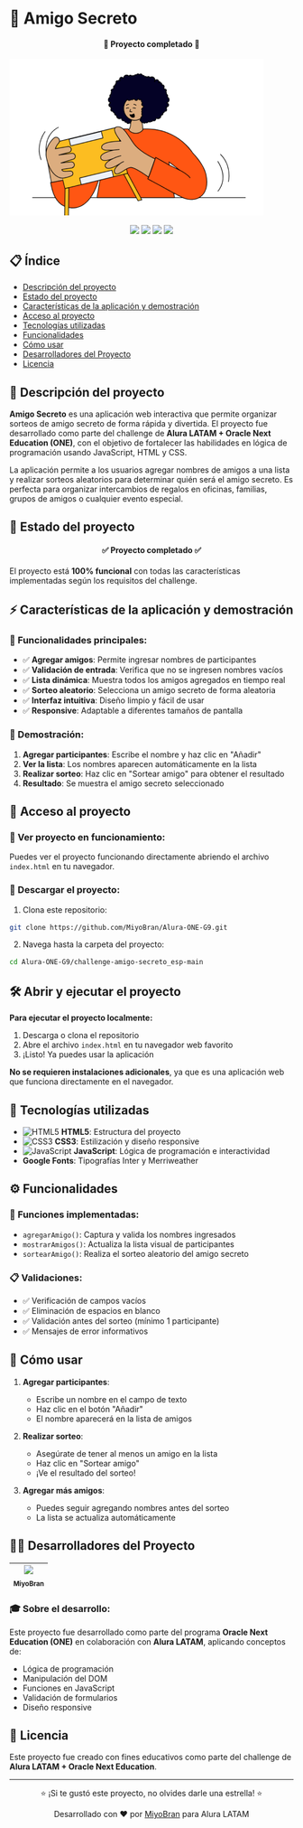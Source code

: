 # 🎉 Amigo Secreto

<h4 align="center">
🚀 Proyecto completado 🚀
</h4>

![Amigo Secreto](assets/amigo-secreto.png)

<p align="center">
<img src="https://img.shields.io/badge/STATUS-COMPLETADO-green">
<img src="https://img.shields.io/badge/HTML-5-orange">
<img src="https://img.shields.io/badge/CSS-3-blue">
<img src="https://img.shields.io/badge/JavaScript-ES6-yellow">
</p>

## 📋 Índice

* [Descripción del proyecto](#descripción-del-proyecto)
* [Estado del proyecto](#Estado-del-proyecto)
* [Características de la aplicación y demostración](#Características-de-la-aplicación-y-demostración)
* [Acceso al proyecto](#acceso-al-proyecto)
* [Tecnologías utilizadas](#tecnologías-utilizadas)
* [Funcionalidades](#funcionalidades)
* [Cómo usar](#cómo-usar)
* [Desarrolladores del Proyecto](#desarrolladores-del-proyecto)
* [Licencia](#licencia)

## 📖 Descripción del proyecto

**Amigo Secreto** es una aplicación web interactiva que permite organizar sorteos de amigo secreto de forma rápida y divertida. El proyecto fue desarrollado como parte del challenge de **Alura LATAM + Oracle Next Education (ONE)**, con el objetivo de fortalecer las habilidades en lógica de programación usando JavaScript, HTML y CSS.

La aplicación permite a los usuarios agregar nombres de amigos a una lista y realizar sorteos aleatorios para determinar quién será el amigo secreto. Es perfecta para organizar intercambios de regalos en oficinas, familias, grupos de amigos o cualquier evento especial.

## 🚀 Estado del proyecto

<h4 align="center">
✅ Proyecto completado ✅
</h4>

El proyecto está **100% funcional** con todas las características implementadas según los requisitos del challenge.

## ⚡ Características de la aplicación y demostración

### 🎯 Funcionalidades principales:

- ✅ **Agregar amigos**: Permite ingresar nombres de participantes
- ✅ **Validación de entrada**: Verifica que no se ingresen nombres vacíos
- ✅ **Lista dinámica**: Muestra todos los amigos agregados en tiempo real
- ✅ **Sorteo aleatorio**: Selecciona un amigo secreto de forma aleatoria
- ✅ **Interfaz intuitiva**: Diseño limpio y fácil de usar
- ✅ **Responsive**: Adaptable a diferentes tamaños de pantalla

### 🎪 Demostración:

1. **Agregar participantes**: Escribe el nombre y haz clic en "Añadir"
2. **Ver la lista**: Los nombres aparecen automáticamente en la lista
3. **Realizar sorteo**: Haz clic en "Sortear amigo" para obtener el resultado
4. **Resultado**: Se muestra el amigo secreto seleccionado

## 📁 Acceso al proyecto

### 🔗 Ver proyecto en funcionamiento:
Puedes ver el proyecto funcionando directamente abriendo el archivo `index.html` en tu navegador.

### 💾 Descargar el proyecto:
1. Clona este repositorio:
```bash
git clone https://github.com/MiyoBran/Alura-ONE-G9.git
```
2. Navega hasta la carpeta del proyecto:
```bash
cd Alura-ONE-G9/challenge-amigo-secreto_esp-main
```

## 🛠️ Abrir y ejecutar el proyecto

**Para ejecutar el proyecto localmente:**

1. Descarga o clona el repositorio
2. Abre el archivo `index.html` en tu navegador web favorito
3. ¡Listo! Ya puedes usar la aplicación

**No se requieren instalaciones adicionales**, ya que es una aplicación web que funciona directamente en el navegador.

## 🚀 Tecnologías utilizadas

- ![HTML5](https://img.shields.io/badge/HTML5-E34F26?style=flat&logo=html5&logoColor=white) **HTML5**: Estructura del proyecto
- ![CSS3](https://img.shields.io/badge/CSS3-1572B6?style=flat&logo=css3&logoColor=white) **CSS3**: Estilización y diseño responsive
- ![JavaScript](https://img.shields.io/badge/JavaScript-F7DF1E?style=flat&logo=javascript&logoColor=black) **JavaScript**: Lógica de programación e interactividad
- **Google Fonts**: Tipografías Inter y Merriweather

## ⚙️ Funcionalidades

### 🔧 Funciones implementadas:

- `agregarAmigo()`: Captura y valida los nombres ingresados
- `mostrarAmigos()`: Actualiza la lista visual de participantes
- `sortearAmigo()`: Realiza el sorteo aleatorio del amigo secreto

### 📋 Validaciones:

- ✅ Verificación de campos vacíos
- ✅ Eliminación de espacios en blanco
- ✅ Validación antes del sorteo (mínimo 1 participante)
- ✅ Mensajes de error informativos

## 🎯 Cómo usar

1. **Agregar participantes**:
   - Escribe un nombre en el campo de texto
   - Haz clic en el botón "Añadir"
   - El nombre aparecerá en la lista de amigos

2. **Realizar sorteo**:
   - Asegúrate de tener al menos un amigo en la lista
   - Haz clic en "Sortear amigo"
   - ¡Ve el resultado del sorteo!

3. **Agregar más amigos**:
   - Puedes seguir agregando nombres antes del sorteo
   - La lista se actualiza automáticamente

## 👨‍💻 Desarrolladores del Proyecto

| [<img src="https://avatars.githubusercontent.com/u/MiyoBran?v=4" width=115><br><sub>MiyoBran</sub>](https://github.com/MiyoBran) |
| :---: |

### 🎓 Sobre el desarrollo:
Este proyecto fue desarrollado como parte del programa **Oracle Next Education (ONE)** en colaboración con **Alura LATAM**, aplicando conceptos de:
- Lógica de programación
- Manipulación del DOM
- Funciones en JavaScript
- Validación de formularios
- Diseño responsive

## 📄 Licencia

Este proyecto fue creado con fines educativos como parte del challenge de **Alura LATAM + Oracle Next Education**.

---

<p align="center">
⭐ ¡Si te gustó este proyecto, no olvides darle una estrella! ⭐
</p>

<p align="center">
Desarrollado con ❤️ por <a href="https://github.com/MiyoBran">MiyoBran</a> para Alura LATAM
</p>
